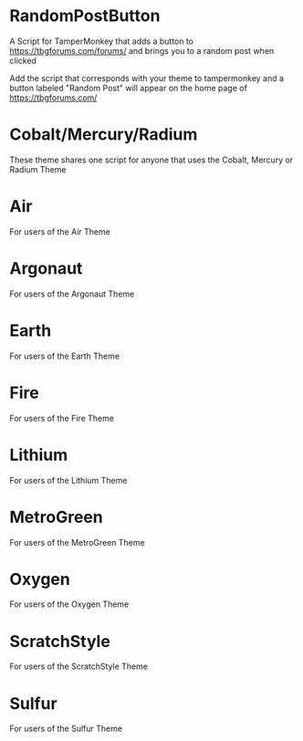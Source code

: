 # RandomPostButton
A Script for TamperMonkey that adds a button to https://tbgforums.com/forums/ and brings you to a random post when clicked

Add the script that corresponds with your theme to tampermonkey and a button labeled "Random Post" will appear on the home page of https://tbgforums.com/

# Cobalt/Mercury/Radium
These theme shares one script for anyone that uses the Cobalt, Mercury or Radium Theme

# Air
For users of the Air Theme

# Argonaut
For users of the Argonaut Theme

# Earth
For users of the Earth Theme

# Fire
For users of the Fire Theme

# Lithium
For users of the Lithium Theme

# MetroGreen
For users of the MetroGreen Theme

# Oxygen
For users of the Oxygen Theme

# ScratchStyle
For users of the ScratchStyle Theme

# Sulfur
For users of the Sulfur Theme
